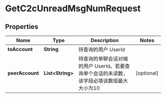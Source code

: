 

# GetC2cUnreadMsgNumRequest


## Properties

| Name | Type | Description | Notes |
|------------ | ------------- | ------------- | -------------|
|**toAccount** | **String** | 待查询的用户 UserId |  |
|**peerAccount** | **List&lt;String&gt;** | 待查询的单聊会话对端的用户 UserId。若要查询单个会话的未读数，该字段必填该数组最大大小为10 |  [optional] |



